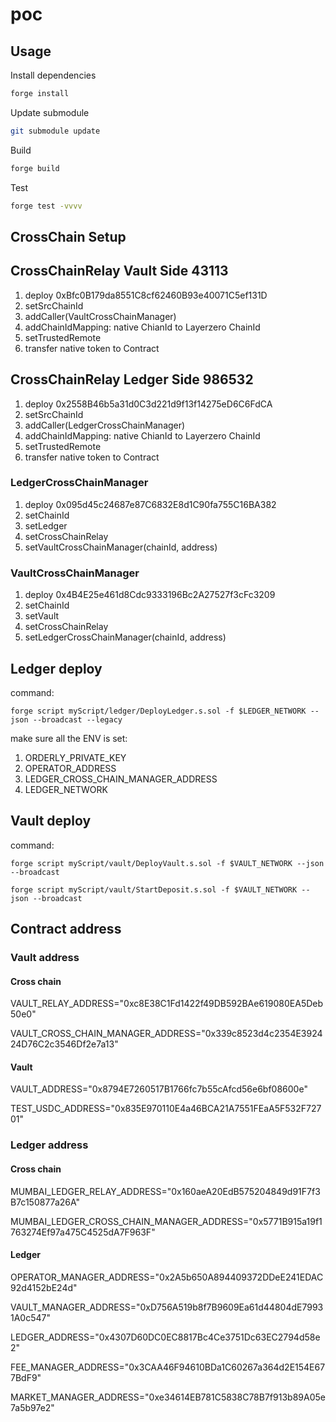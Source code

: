 # poc

## Usage

Install dependencies

```sh
forge install
```

Update submodule

```sh
git submodule update
```

Build

```sh
forge build
```

Test

```sh
forge test -vvvv
```

## CrossChain Setup

## CrossChainRelay Vault Side 43113

1. deploy 0xBfc0B179da8551C8cf62460B93e40071C5ef131D
2. setSrcChainId
3. addCaller(VaultCrossChainManager)
4. addChainIdMapping: native ChianId to Layerzero ChainId
5. setTrustedRemote
6. transfer native token to Contract

## CrossChainRelay Ledger Side 986532

1. deploy 0x2558B46b5a31d0C3d221d9f13f14275eD6C6FdCA
2. setSrcChainId
3. addCaller(LedgerCrossChainManager)
4. addChainIdMapping: native ChianId to Layerzero ChainId
5. setTrustedRemote
6. transfer native token to Contract

### LedgerCrossChainManager

1. deploy 0x095d45c24687e87C6832E8d1C90fa755C16BA382
2. setChainId
3. setLedger
4. setCrossChainRelay
5. setVaultCrossChainManager(chainId, address)

### VaultCrossChainManager

1. deploy 0x4B4E25e461d8Cdc9333196Bc2A27527f3cFc3209
2. setChainId
3. setVault
4. setCrossChainRelay
5. setLedgerCrossChainManager(chainId, address)

## Ledger deploy

command:

`forge script myScript/ledger/DeployLedger.s.sol -f $LEDGER_NETWORK --json --broadcast --legacy`

make sure all the ENV is set:

1. ORDERLY_PRIVATE_KEY
2. OPERATOR_ADDRESS
3. LEDGER_CROSS_CHAIN_MANAGER_ADDRESS
4. LEDGER_NETWORK

## Vault deploy

command:

`forge script myScript/vault/DeployVault.s.sol -f $VAULT_NETWORK --json --broadcast`

`forge script myScript/vault/StartDeposit.s.sol -f $VAULT_NETWORK --json --broadcast`

## Contract address

### Vault address

#### Cross chain

VAULT_RELAY_ADDRESS="0xc8E38C1Fd1422f49DB592BAe619080EA5Deb50e0"

VAULT_CROSS_CHAIN_MANAGER_ADDRESS="0x339c8523d4c2354E392424D76C2c3546Df2e7a13"

#### Vault

VAULT_ADDRESS="0x8794E7260517B1766fc7b55cAfcd56e6bf08600e"

TEST_USDC_ADDRESS="0x835E970110E4a46BCA21A7551FEaA5F532F72701"

### Ledger address

#### Cross chain

MUMBAI_LEDGER_RELAY_ADDRESS="0x160aeA20EdB575204849d91F7f3B7c150877a26A"

MUMBAI_LEDGER_CROSS_CHAIN_MANAGER_ADDRESS="0x5771B915a19f1763274Ef97a475C4525dA7F963F"

#### Ledger

OPERATOR_MANAGER_ADDRESS="0x2A5b650A894409372DDeE241EDAC92d4152bE24d"

VAULT_MANAGER_ADDRESS="0xD756A519b8f7B9609Ea61d44804dE79931A0c547"

LEDGER_ADDRESS="0x4307D60DC0EC8817Bc4Ce3751Dc63EC2794d58e2"

FEE_MANAGER_ADDRESS="0x3CAA46F94610BDa1C60267a364d2E154E677BdF9"

MARKET_MANAGER_ADDRESS="0xe34614EB781C5838C78B7f913b89A05e7a5b97e2"
